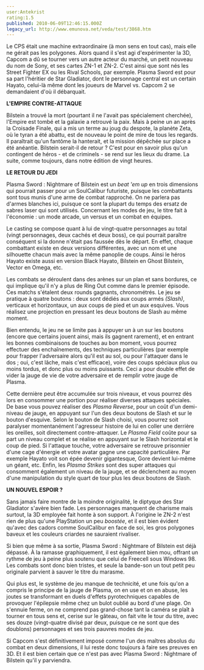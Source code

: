 ```yaml
---
user:Antekrist
rating:1.5
published: 2010-06-09T12:46:15.000Z
legacy_url: http://www.emunova.net/veda/test/3868.htm
---
```

Le CPS était une machine extraordinaire (à mon sens en tout cas), mais elle ne gérait pas les polygones. Alors quand il s'est agi d'expérimenter la 3D, Capcom a dû se tourner vers un autre acteur du marché, un petit nouveau du nom de Sony, et ses cartes ZN-1 et ZN-2\. C'est ainsi que sont nés les Street Fighter EX ou les Rival Schools, par exemple. Plasma Sword est pour sa part l'héritier de Star Gladiator, dont le personnage central est un certain Hayato, celui-là même dont les joueurs de Marvel vs. Capcom 2 se demandaient d'où il débarquait.  

  

**L'EMPIRE CONTRE-ATTAQUE**  

Bilstein a trouvé la mort (pourtant il ne l'avait pas spécialement cherchée), l'Empire est tombé et la galaxie a retrouvé la paix. Mais à peine un an après la Croisade Finale, qui a mis un terme au joug du despote, la planète Zeta, où le tyran a été abattu, est de nouveau le point de mire de tous les regards. Il paraîtrait qu'un fantôme la hanterait, et la mission dépêchée sur place a été anéantie. Bilstein serait-il de retour ? C'est pour en savoir plus qu'un contingent de héros - et de criminels - se rend sur les lieux du drame. La suite, comme toujours, dans notre édition de vingt heures.  

  

**LE RETOUR DU JEDI**  

Plasma Sword : Nightmare of Bilstein est un _beat 'em up_ en trois dimensions qui pourrait passer pour un SoulCalibur futuriste, puisque les combattants sont tous munis d'une arme de combat rapproché. On ne parlera pas d'armes blanches ici, puisque ce sont la plupart du temps des ersatz de sabres laser qui sont utilisés. Concernant les modes de jeu, le titre fait à l'économie : un mode arcade, un versus et un combat en équipes.  

Le casting se compose quant à lui de vingt-quatre personnages au total (vingt personnages, deux cachés et deux boss), ce qui pourrait paraître conséquent si la donne n'était pas faussée dès le départ. En effet, chaque combattant existe en deux versions différentes, avec un nom et une silhouette chacun mais avec la même panoplie de coups. Ainsi le héros Hayato existe aussi en version Black Hayato, Bilstein en Ghost Bilstein, Vector en Omega, etc.  

Les combats se déroulent dans des arènes sur un plan et sans bordures, ce qui implique qu'il n'y a plus de Ring Out comme dans le premier épisode. Ces matchs s'étalent deux rounds gagnants, chronométrés. Le jeu se pratique à quatre boutons : deux sont dédiés aux coups armés _(Slash)_, verticaux et horizontaux, un aux coups de pied et un aux esquives. Vous réalisez une projection en pressant les deux boutons de Slash au même moment.  

Bien entendu, le jeu ne se limite pas à appuyer un à un sur les boutons (encore que certains jouent ainsi, mais ils gagnent rarement), et en entrant les bonnes combinaisons de touches au bon moment, vous pourrez effectuer des enchaînements, des techniques particulières (par exemple pour frapper l'adversaire alors qu'il est au sol, ou pour l'attaquer dans le dos ; oui, c'est lâche, mais c'est efficace), voire des coups spéciaux plus ou moins tordus, et donc plus ou moins puissants. Ceci a pour double effet de vider la jauge de vie de votre adversaire et de remplir votre jauge de Plasma.  

Cette dernière peut être accumulée sur trois niveaux, et vous pourrez dès lors en consommer une portion pour réaliser diverses attaques spéciales. De base vous pouvez réaliser des _Plasma Reverse_, pour un coût d'un demi-niveau de jauge, en appuyant sur l'un des deux boutons de Slash et sur le bouton d'esquive. Selon le bouton de Slash choisi, vous pourrez soit paralyser momentanément l'agresseur histoire de lui en coller une derrière les oreilles, soit directement contre-attaquer. Le _Plasma Field_ coûte pour sa part un niveau complet et se réalise en appuyant sur le Slash horizontal et le coup de pied. Si l'attaque touche, votre adversaire se retrouve prisonnier d'une cage d'énergie et votre avatar gagne une capacité particulière. Par exemple Hayato voit son épée devenir gigantesque, Gore devient lui-même un géant, etc. Enfin, les _Plasma Strikes_ sont des super attaques qui consomment également un niveau de la jauge, et se déclenchent au moyen d'une manipulation du style quart de tour plus les deux boutons de Slash.  

  

**UN NOUVEL ESPOIR ?**  

Sans jamais faire montre de la moindre originalité, le diptyque des Star Gladiator s'avère bien fade. Les personnages manquent de charisme mais surtout, la 3D employée fait honte à son support. À l'origine le ZN-2 n'est rien de plus qu'une PlayStation un peu _boostée_, et il est bien évident qu'avec des cadors comme SoulCalibur en face de soi, les gros polygones baveux et les couleurs criardes ne sauraient rivaliser.  

Si bien que même à sa sortie, Plasma Sword : Nightmare of Bilstein est déjà dépassé. À la ramasse graphiquement, il est également bien mou, offrant un rythme de jeu à peine plus soutenu que celui de Freecell sous Windows 98\. Les combats sont donc bien tristes, et seule la bande-son un tout petit peu originale parvient à sauver le titre du marasme.  

Qui plus est, le système de jeu manque de technicité, et une fois qu'on a compris le principe de la jauge de Plasma, on en use et on en abuse, les joutes se transformant en duels d'effets pyrotechniques capables de provoquer l'épilepsie même chez un bulot oublié au bord d'une plage. On s'ennuie ferme, on ne comprend pas grand-chose tant la caméra se plaît à tourner en tous sens et, cerise sur le gâteau, on fait vite le tour du titre, avec ses douze (vingt-quatre divisé par deux, puisque ce ne sont que des doublons) personnages et ses trois pauvres modes de jeu.  

Si Capcom s'est définitivement imposé comme l'un des maîtres absolus du combat en deux dimensions, il lui reste donc toujours à faire ses preuves en 3D. Et il est bien certain que ce n'est pas avec Plasma Sword : Nightmare of Bilstein qu'il y parviendra.